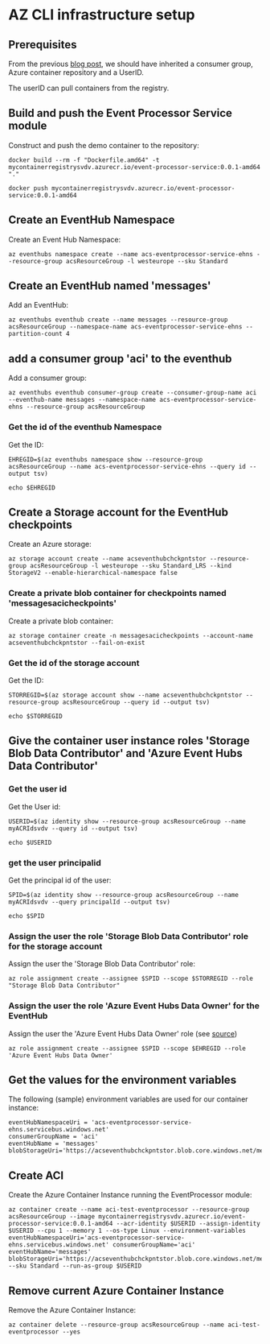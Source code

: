 # AZ CLI infrastructure setup

## Prerequisites

From the previous [blog post](https://sandervandevelde.wordpress.com/2024/08/24/getting-started-with-azure-container-instances/), we should have inherited a consumer group, Azure container repository and a UserID. 

The userID can pull containers from the registry.



## Build and push the Event Processor Service module 

Construct and push the demo container to the repository:

```
docker build --rm -f "Dockerfile.amd64" -t mycontainerregistrysvdv.azurecr.io/event-processor-service:0.0.1-amd64 "."

docker push mycontainerregistrysvdv.azurecr.io/event-processor-service:0.0.1-amd64
```



## Create an EventHub Namespace 

Create an Event Hub Namespace:

```
az eventhubs namespace create --name acs-eventprocessor-service-ehns --resource-group acsResourceGroup -l westeurope --sku Standard 
```

## Create an EventHub named 'messages'

Add an EventHub:

```
az eventhubs eventhub create --name messages --resource-group acsResourceGroup --namespace-name acs-eventprocessor-service-ehns --partition-count 4
```

## add a consumer group 'aci' to the eventhub

Add a consumer group:

```
az eventhubs eventhub consumer-group create --consumer-group-name aci --eventhub-name messages --namespace-name acs-eventprocessor-service-ehns --resource-group acsResourceGroup
```

### Get the id of the eventhub Namespace

Get the ID:

```
EHREGID=$(az eventhubs namespace show --resource-group acsResourceGroup --name acs-eventprocessor-service-ehns --query id --output tsv)

echo $EHREGID
```



## Create a Storage account for the EventHub checkpoints

Create an Azure storage:

```
az storage account create --name acseventhubchckpntstor --resource-group acsResourceGroup -l westeurope --sku Standard_LRS --kind StorageV2 --enable-hierarchical-namespace false
```

### Create a private blob container for checkpoints named 'messagesacicheckpoints'

Create a private blob container:

```
az storage container create -n messagesacicheckpoints --account-name acseventhubchckpntstor --fail-on-exist
```

### Get the id of the storage account

Get the ID:

```
STORREGID=$(az storage account show --name acseventhubchckpntstor --resource-group acsResourceGroup --query id --output tsv)

echo $STORREGID
```


## Give the container user instance roles 'Storage Blob Data Contributor' and 'Azure Event Hubs Data Contributor'

### Get the user id

Get the User id:

```
USERID=$(az identity show --resource-group acsResourceGroup --name myACRIdsvdv --query id --output tsv)

echo $USERID
```

### get the user principalid

Get the principal id of the user:

```
SPID=$(az identity show --resource-group acsResourceGroup --name myACRIdsvdv --query principalId --output tsv)

echo $SPID
```

### Assign the user the role 'Storage Blob Data Contributor' role for the storage account

Assign the user the 'Storage Blob Data Contributor' role:

```
az role assignment create --assignee $SPID --scope $STORREGID --role "Storage Blob Data Contributor"
```

### Assign the user the role 'Azure Event Hubs Data Owner' for the EventHub 

Assign the user the 'Azure Event Hubs Data Owner' role (see [source](https://github.com/Azure/azure-sdk-for-net/tree/Azure.Messaging.EventHubs.Processor_5.11.5/sdk/eventhub/Azure.Messaging.EventHubs.Processor))

```
az role assignment create --assignee $SPID --scope $EHREGID --role 'Azure Event Hubs Data Owner'
```



## Get the values for the environment variables

The following (sample) environment variables are used for our container instance:

```
eventHubNamespaceUri = 'acs-eventprocessor-service-ehns.servicebus.windows.net' 
consumerGroupName = 'aci'
eventHubName = 'messages'
blobStorageUri='https://acseventhubchckpntstor.blob.core.windows.net/messagesacicheckpoints'
```



## Create ACI

Create the Azure Container Instance running the EventProcessor module:

```
az container create --name aci-test-eventprocessor --resource-group acsResourceGroup --image mycontainerregistrysvdv.azurecr.io/event-processor-service:0.0.1-amd64 --acr-identity $USERID --assign-identity $USERID --cpu 1 --memory 1 --os-type Linux --environment-variables eventHubNamespaceUri='acs-eventprocessor-service-ehns.servicebus.windows.net' consumerGroupName='aci' eventHubName='messages' blobStorageUri='https://acseventhubchckpntstor.blob.core.windows.net/messagesacicheckpoints' --sku Standard --run-as-group $USERID
```



## Remove current Azure Container Instance  

Remove the Azure Container Instance:

```
az container delete --resource-group acsResourceGroup --name aci-test-eventprocessor --yes
```
